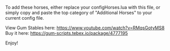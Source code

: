 To add these horses, either replace your configHorses.lua with this file, or simply copy and paste the top category of "Additional Horses" to your current config file. 

View Gum Stables here: https://www.youtube.com/watch?v=RMqsGotyMS8 
Buy it here: https://gum-scripts.tebex.io/package/4777195

Enjoy!
